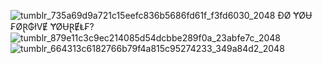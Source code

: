 ![tumblr_735a69d9a721c15eefc836b5686fd61f_f3fd6030_2048](https://github.com/user-attachments/assets/0a572db6-7b92-4869-a3de-f0c5688c8664)
ĐØ ɎØɄ ₣ØⱤ₲łVɆ ɎØɄⱤɆⱠ₣?
![tumblr_879e11c3c9ec214085d54dcbbe289f0a_23abfe7c_2048](https://github.com/user-attachments/assets/af379633-c136-4d24-b308-d5b92238c147)
![tumblr_664313c6182766b79f4a815c95274233_349a84d2_2048](https://github.com/user-attachments/assets/b415938f-3903-4d93-9d6b-fc77675699f7)
